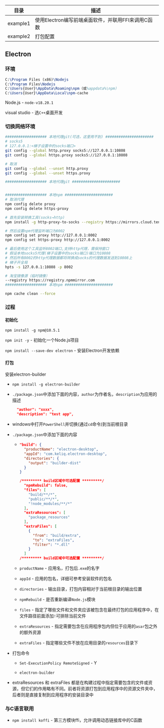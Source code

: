 | 目录     | 描述                                               |
| -------- | -------------------------------------------------- |
| example1 | 使用Electron编写前端桌面软件，并联用FFI来调用C函数 |
| example2 | 打包配置                                           |

## Electron

### 环境

```tex 删除目录，没有就跳过
C:\Program Files (x86)\Nodejs
C:\Program Files\Nodejs
C:\Users{User}\AppData\Roaming\npm（或%appdata%\npm）
C:\Users{User}\AppData\Local\npm-cache
```

Node.js - `node-v18.20.1`

visual studio - 选`C++`桌面开发

### 切换网络环境

```bash
################### 本地代理git(可选，这里用不到) ######################
# socks5
# 127.0.0.1:<梯子设置中的socks端口>
git config --global http.proxy socks5://127.0.0.1:10808
git config --global https.proxy socks5://127.0.0.1:10808

# 取消
git config --global --unset http.proxy
git config --global --unset https.proxy

################### 本地代理git ######################


################### 本地npm ######################
# 取消代理
npm config delete proxy
npm config delete https-proxy

# 首先安装转换工具(socks→http)
npm install -g http-proxy-to-socks --registry https://mirrors.cloud.tencent.com/npm/

# 然后设置npm代理监听端口为8002
npm config set proxy http://127.0.0.1:8002
npm config set https-proxy http://127.0.0.1:8002

# 最后使用这个工具监听8002端口,支持http代理，需保持窗口
# 假设本地socks5代理(梯子设置中的socks端口)端口为10808
# 然后所有8002的http代理数据都将转换成socks的代理数据发送到10808上
# 梯子开全局
hpts -s 127.0.0.1:10808 -p 8002

# 淘宝镜像源（临时镜像）
--registry https://registry.npmmirror.com
################### 本地npm ######################

npm cache clean --force
```

### 过程

#### 初始化

`npm install -g npm@10.5.1`

`npm init -y` - 初始化一个Node.js项目

`npm install --save-dev electron` - 安装Electron开发依赖

#### 打包

安装electron-builder

- `npm install -g electron-builder`

- `./package.json`中添加下面的内容，`author`为作者名，`description`为应用的描述

  ```json 
    "author": "xxxx",
    "description": "test app",
  ```

- windows中打开`PowerShell`并切换(通过`cd`命令)到当前根目录

- `./package.json`中添加下面的内容

  - ```json
    "build": {
      "productName": "electron-desktop",
      "appId": "com.keliq.electron-desktop",
      "directories": {
        "output": "builder-dist"
      }
    }
    
    /********* build区域中可选配置 *********/
      "npmRebuild": false,
      "files": [
        "build/**/*",
        "public/**/*",
        "!node_modules/**/*"
      ],
      "extraResources": [
        "package_resources"
      ],
      "extraFiles": [
        {
          "from": "build/extra",
          "to": "extraFiles",
          "filter": "*.dll"
        }
      ]
    /********* build区域中可选配置 *********/
    ```

  - `productName` - 应用名，打包后`.exe`的名字

  - `appId` - 应用的包名，详细可参考安装软件的包名

  - `directories` - 输出目录，打包内容相对于当前根目录的输出位置

  - `npmRebuild` - 是否重新编译`Node.js`模块

  - `files` - 指定了哪些文件和文件夹应该被包含在最终打包的应用程序中，在文件路径前面添加`!`可排除当前文件

  - `extraResources` - 指定需要包含在应用程序包内但位于应用的`asar`包之外的额外资源

  - `extraFiles` - 指定哪些文件不放在应用目录的`resources`目录下

- 打包命令

  - `Set-ExecutionPolicy RemoteSigned` - Y

  - `electron-builder`

- extraResources 和 extraFiles 都是在构建过程中指定需要包含的文件或资源，但它们的作用略有不同。前者将资源打包到应用程序中的资源文件夹中，后者则是直接复制到应用程序的安装目录中

### 与C语言联用

- `npm install koffi` - 第三方模块ffi，允许调用动态链接库中的C函数
